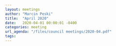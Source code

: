 ```yaml
---
layout: meetings
author: "Marcin Peski"
title:  "April 2020"
date:   2020-04-01 00:00:01 -0400
categories: meeting
url_agenda: "/files/council meetings/2020-04.pdf"
tags:
---
```

